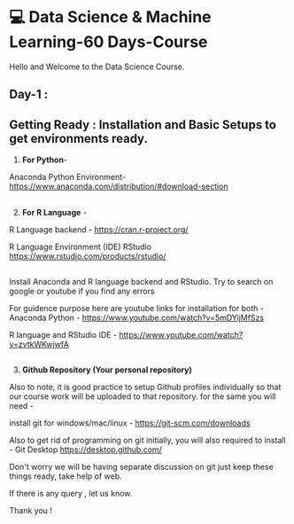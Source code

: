 # :computer: Data Science & Machine Learning-60 Days-Course 

Hello and Welcome to the Data Science Course.

## Day-1 : 

## Getting Ready : Installation and Basic Setups to get environments ready.

 1.  **For Python**-

Anaconda Python Environment-
https://www.anaconda.com/distribution/#download-section
##
2.  **For R Language** - 

R Language backend - 
https://cran.r-project.org/



R Language Environment (IDE)
RStudio
https://www.rstudio.com/products/rstudio/
## 
Install Anaconda and R language backend and RStudio. Try to search on google or youtube if you find any errors 

For guidence purpose here are youtube links for installation for both -
Anaconda Python -
https://www.youtube.com/watch?v=5mDYijMfSzs

R language and RStudio IDE -
https://www.youtube.com/watch?v=zvtkWKwjwfA

##

3. **Github Repository (Your personal repository)**

Also to note, it is good practice to setup Github profiles individually so that our course work will be uploaded to that repository. for the same you will need -

install git for windows/mac/linux - 
https://git-scm.com/downloads

Also to get rid of programming on git initially, you will also required to install - Git Desktop 
https://desktop.github.com/

Don't worry we will be having separate discussion on git just keep these things ready, take help of web.

If there is any query , let us know.

Thank you !